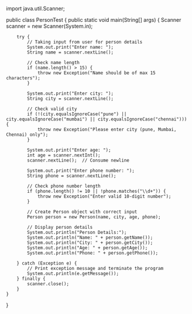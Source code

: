 import java.util.Scanner;

public class PersonTest {
    public static void main(String[] args) {
        Scanner scanner = new Scanner(System.in);

        try {
            // Taking input from user for person details
            System.out.print("Enter name: ");
            String name = scanner.nextLine();

            // Check name length
            if (name.length() > 15) {
                throw new Exception("Name should be of max 15 characters");
            }

            System.out.print("Enter city: ");
            String city = scanner.nextLine();

            // Check valid city
            if (!(city.equalsIgnoreCase("pune") || city.equalsIgnoreCase("mumbai") || city.equalsIgnoreCase("chennai"))) {
                throw new Exception("Please enter city (pune, Mumbai, Chennai) only");
            }

            System.out.print("Enter age: ");
            int age = scanner.nextInt();
            scanner.nextLine();  // Consume newline

            System.out.print("Enter phone number: ");
            String phone = scanner.nextLine();

            // Check phone number length
            if (phone.length() != 10 || !phone.matches("\\d+")) {
                throw new Exception("Enter valid 10-digit number");
            }

            // Create Person object with correct input
            Person person = new Person(name, city, age, phone);

            // Display person details
            System.out.println("Person Details:");
            System.out.println("Name: " + person.getName());
            System.out.println("City: " + person.getCity());
            System.out.println("Age: " + person.getAge());
            System.out.println("Phone: " + person.getPhone());

        } catch (Exception e) {
            // Print exception message and terminate the program
            System.out.println(e.getMessage());
        } finally {
            scanner.close();
        }
    }
}
